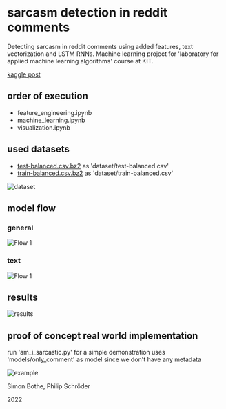 # sarcasm detection in reddit comments

Detecting sarcasm in reddit comments using added features, text vectorization and LSTM RNNs.
Machine learning project for 'laboratory for applied machine learning algorithms' course at KIT.

[kaggle post](https://www.kaggle.com/danofer/sarcasm)

## order of execution
* feature_engineering.ipynb
* machine_learning.ipynb
* visualization.ipynb

## used datasets
* [test-balanced.csv.bz2](https://nlp.cs.princeton.edu/SARC/0.0/main/test-balanced.csv.bz2) as 'dataset/test-balanced.csv'
* [train-balanced.csv.bz2](https://nlp.cs.princeton.edu/SARC/0.0/main/train-balanced.csv.bz2) as 'dataset/train-balanced.csv'

![dataset](https://github.com/phil-kit/reddit-comment-lama/raw/main/graphs/dataset_head.png)

## model flow
### general
![Flow 1](https://github.com/phil-kit/reddit-comment-lama/raw/main/graphs/model_flow.png)


### text
![Flow 1](https://github.com/phil-kit/reddit-comment-lama/raw/main/graphs/text_flow.png)

## results
![results](https://github.com/phil-kit/reddit-comment-lama/raw/main/graphs/compare_models.png)

## proof of concept real world implementation
run 'am_i_sarcastic.py' for a simple demonstration
uses 'models/only_comment' as model since we don't have any metadata

![example](https://github.com/phil-kit/reddit-comment-lama/raw/main/graphs/am_i_sarcastic.png)

Simon Bothe, Philip Schröder

2022
